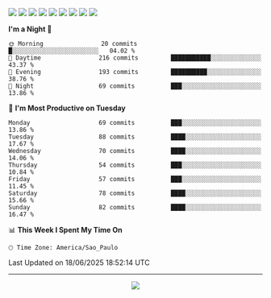 <p>
  <img src="https://img.shields.io/badge/go-%2300ADD8.svg?style=for-the-badge&logo=go&logoColor=white">
  <img src="https://img.shields.io/badge/typescript-%23007ACC.svg?style=for-the-badge&logo=typescript&logoColor=white">
  <img src="https://img.shields.io/badge/node.js-6DA55F?style=for-the-badge&logo=node.js&logoColor=white">
  <img src="https://img.shields.io/badge/python-3670A0?style=for-the-badge&logo=python&logoColor=ffdd54">
  <img src="https://img.shields.io/badge/Laravel-FF2D20?style=for-the-badge&logo=laravel&logoColor=white">
  <img src="https://img.shields.io/badge/html5-%23E34F26.svg?style=for-the-badge&logo=html5&logoColor=white">
  <img src="https://img.shields.io/badge/css3-%231572B6.svg?style=for-the-badge&logo=css3&logoColor=white">
  <img src="https://img.shields.io/badge/tailwindcss-%2338B2AC.svg?style=for-the-badge&logo=tailwind-css&logoColor=white">
  <img src="https://img.shields.io/badge/AWS-%23FF9900.svg?style=for-the-badge&logo=amazon-aws&logoColor=white">
</p>

<!--START_SECTION:waka-->
**I'm a Night 🦉** 

```text
🌞 Morning                20 commits          █░░░░░░░░░░░░░░░░░░░░░░░░   04.02 % 
🌆 Daytime                216 commits         ███████████░░░░░░░░░░░░░░   43.37 % 
🌃 Evening                193 commits         ██████████░░░░░░░░░░░░░░░   38.76 % 
🌙 Night                  69 commits          ███░░░░░░░░░░░░░░░░░░░░░░   13.86 % 
```
📅 **I'm Most Productive on Tuesday** 

```text
Monday                   69 commits          ███░░░░░░░░░░░░░░░░░░░░░░   13.86 % 
Tuesday                  88 commits          ████░░░░░░░░░░░░░░░░░░░░░   17.67 % 
Wednesday                70 commits          ████░░░░░░░░░░░░░░░░░░░░░   14.06 % 
Thursday                 54 commits          ███░░░░░░░░░░░░░░░░░░░░░░   10.84 % 
Friday                   57 commits          ███░░░░░░░░░░░░░░░░░░░░░░   11.45 % 
Saturday                 78 commits          ████░░░░░░░░░░░░░░░░░░░░░   15.66 % 
Sunday                   82 commits          ████░░░░░░░░░░░░░░░░░░░░░   16.47 % 
```


📊 **This Week I Spent My Time On** 

```text
🕑︎ Time Zone: America/Sao_Paulo
```


 Last Updated on 18/06/2025 18:52:14 UTC
<!--END_SECTION:waka-->

---
<p align="center">
  <img src="https://visitcount.itsvg.in/api?id=OrlatoDev&icon=0&color=12">
</p>
